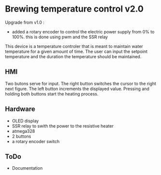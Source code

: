 # Brewing temperature control v2.0

Upgrade from v1.0 :
- added a rotary encoder to control the electric power supply from 0% to
  100%. this is done using pwm and the SSR relay

This device is a temperature controler that is meant to maintain water temperature for a given amount of time.
The user can input the setpoint temperature and the duration the temperature should be maintained.

HMI
--
Two butons serve for input. The right button switches the cursor to the right next figure. The left button increments
the displayed value. Pressing and holding both buttons start the heating process.

Hardware
--
- OLED display
- SSR relay to swith the power to the resistive heater
- atmega328
- 2 buttons
- a rotary encoder switch

ToDo
--
- Documentation
